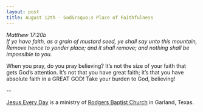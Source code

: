 ```yaml
---
layout: post
title: August 12th - God&rsquo;s Place of Faithfulness
---
```


_Matthew 17:20b  
If ye have faith, as a grain of mustard seed, ye shall say unto this
mountain, Remove hence to yonder place; and it shall remove; and
nothing shall be impossible to you._

When you pray, do you pray believing? It&rsquo;s not the size of
your faith that gets God&rsquo;s attention. It&rsquo;s not that you
have great faith; it&rsquo;s that you have absolute faith in a GREAT
GOD! Take your burden to God, believing!

 --

<a href=http://jesuseveryday.net>Jesus Every Day</a> is a ministry of <a href=http://rodgersbaptist.net>Rodgers Baptist Church</a> in Garland, Texas.
